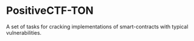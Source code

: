 # PositiveCTF-TON
A set of tasks for cracking implementations of smart-contracts with typical vulnerabilities.

